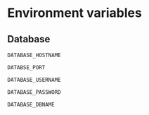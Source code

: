# Environment variables
## Database
`DATABASE_HOSTNAME`

`DATABSE_PORT`

`DATABASE_USERNAME`

`DATABASE_PASSWORD`

`DATABASE_DBNAME`